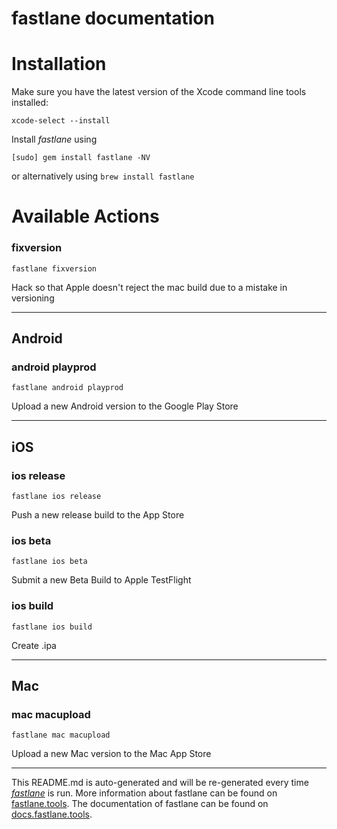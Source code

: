 fastlane documentation
================
# Installation

Make sure you have the latest version of the Xcode command line tools installed:

```
xcode-select --install
```

Install _fastlane_ using
```
[sudo] gem install fastlane -NV
```
or alternatively using `brew install fastlane`

# Available Actions
### fixversion
```
fastlane fixversion
```
Hack so that Apple doesn't reject the mac build due to a mistake in versioning

----

## Android
### android playprod
```
fastlane android playprod
```
Upload a new Android version to the Google Play Store

----

## iOS
### ios release
```
fastlane ios release
```
Push a new release build to the App Store
### ios beta
```
fastlane ios beta
```
Submit a new Beta Build to Apple TestFlight
### ios build
```
fastlane ios build
```
Create .ipa

----

## Mac
### mac macupload
```
fastlane mac macupload
```
Upload a new Mac version to the Mac App Store

----

This README.md is auto-generated and will be re-generated every time [_fastlane_](https://fastlane.tools) is run.
More information about fastlane can be found on [fastlane.tools](https://fastlane.tools).
The documentation of fastlane can be found on [docs.fastlane.tools](https://docs.fastlane.tools).
